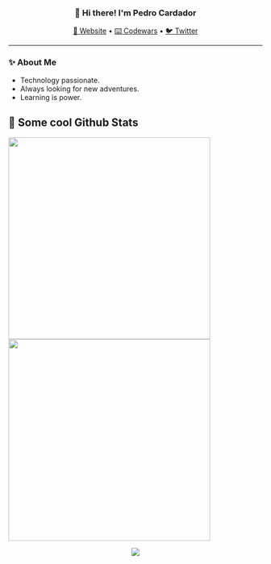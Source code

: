 <h3 align="center">👋 Hi there! I'm Pedro Cardador</h3>
<p align="center">
  <a href="#">🔨 Website</a> •
  <a href="https://www.codewars.com/users/__pcardas__">⌨️ Codewars</a> •
  <a href="https://twitter.com/__pcardas__">🐦 Twitter</a>
</p>

---

### ✨ About Me

- Technology passionate.
- Always looking for new adventures.
- Learning is power.

## 📓 Some cool Github Stats

<div>
  <a href="https://github.com/pcardas">
    <img width="400" src="https://github-readme-stats.vercel.app/api?username=pcardas&show_icons=true&theme=dark&include_all_commits=true&count_private=true"/>
    <img width="400" src="https://github-readme-stats.vercel.app/api/top-langs/?username=pcardas&layout=compact&langs_count=7&theme=dark"/>
    <p align="center"><img src="https://github-readme-streak-stats.herokuapp.com?user=pcardas&theme=dark&hide_border=true"></p>
  </a>
</div>
